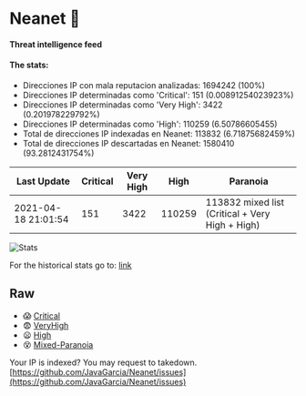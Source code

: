 # Neanet :hocho:
#### Threat intelligence feed
#### The stats:

- Direcciones IP con mala reputacion analizadas: 1694242 (100%)
- Direcciones IP determinadas como 'Critical':  151 (0.00891254023923%)
- Direcciones IP determinadas como 'Very High':  3422 (0.201978229792%)
- Direcciones IP determinadas como 'High':  110259 (6.50786605455)
- Total de direcciones IP indexadas en Neanet:  113832 (6.71875682459%)
- Total de direcciones IP descartadas en Neanet:  1580410 (93.2812431754%)

| Last Update | Critical | Very High | High | Paranoia |
| --- | --- | --- | --- | --- |
| 2021-04-18 21:01:54 | 151 | 3422 | 110259 | 113832 mixed list (Critical + Very High + High)|

![Stats](https://docs.google.com/spreadsheets/d/e/2PACX-1vSnaNMIXVabIpDJjufMlzH7poXnshF3mgd8Is1g9ytUEzVsP5my4Trn8f-xkoLLQ38xpL3HtmUexLo6/pubchart?oid=501124687&format=image)

For the historical stats go to: [link](/stats.csv)
## Raw
- :scream: [Critical](https://raw.githubusercontent.com/JavaGarcia/Neanet/master/blacklists/neanet_critical.txt)
- :fearful: [VeryHigh](https://raw.githubusercontent.com/JavaGarcia/Neanet/master/blacklists/neanet_veryHigh.txtt)
- :frowning: [High](https://raw.githubusercontent.com/JavaGarcia/Neanet/master/blacklists/neanet_high.txt)
- :dizzy_face: [Mixed-Paranoia](https://raw.githubusercontent.com/JavaGarcia/Neanet/master/blacklists/neanet_all.txt)


Your IP is indexed? You may request to takedown. [https://github.com/JavaGarcia/Neanet/issues](https://github.com/JavaGarcia/Neanet/issues)


























































































































































































































































































































































































































































































































































































































































































































































































































































































































































































































































































































































































































































































































































































































































































































































































































































































































































































































































































































































































































































































































































































































































































































































































































































































































































































































































































































































































































































































































































































































































































































































































































































































































































































































































































































































































































































































































































































































































































































































































































































































































































































































































































































































































































































































































































































































































































































































































































































































































































































































































































































































































































































































































































































































































































































































































































































































































































































































































































































